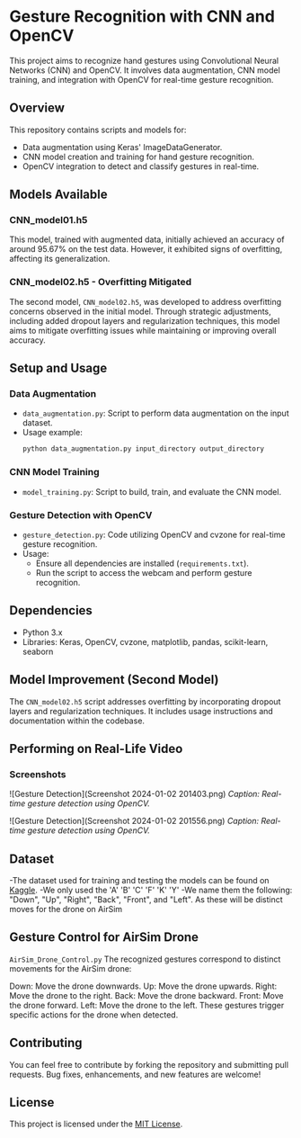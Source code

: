 # Gesture Recognition with CNN and OpenCV

This project aims to recognize hand gestures using Convolutional Neural Networks (CNN) and OpenCV. It involves data augmentation, CNN model training, and integration with OpenCV for real-time gesture recognition.

## Overview

This repository contains scripts and models for:
- Data augmentation using Keras' ImageDataGenerator.
- CNN model creation and training for hand gesture recognition.
- OpenCV integration to detect and classify gestures in real-time.

## Models Available

### CNN_model01.h5

This model, trained with augmented data, initially achieved an accuracy of around 95.67% on the test data. However, it exhibited signs of overfitting, affecting its generalization.

### CNN_model02.h5 - Overfitting Mitigated

The second model, `CNN_model02.h5`, was developed to address overfitting concerns observed in the initial model. Through strategic adjustments, including added dropout layers and regularization techniques, this model aims to mitigate overfitting issues while maintaining or improving overall accuracy.

## Setup and Usage

### Data Augmentation
- `data_augmentation.py`: Script to perform data augmentation on the input dataset.
- Usage example:
  ```bash
  python data_augmentation.py input_directory output_directory
  ```

### CNN Model Training
- `model_training.py`: Script to build, train, and evaluate the CNN model.


### Gesture Detection with OpenCV
- `gesture_detection.py`: Code utilizing OpenCV and cvzone for real-time gesture recognition.
- Usage:
  - Ensure all dependencies are installed (`requirements.txt`).
  - Run the script to access the webcam and perform gesture recognition.

## Dependencies

- Python 3.x
- Libraries: Keras, OpenCV, cvzone, matplotlib, pandas, scikit-learn, seaborn

## Model Improvement (Second Model)

The `CNN_model02.h5` script addresses overfitting by incorporating dropout layers and regularization techniques. It includes usage instructions and documentation within the codebase.

## Performing on Real-Life Video

### Screenshots

![Gesture Detection](Screenshot 2024-01-02 201403.png)
*Caption: Real-time gesture detection using OpenCV.*

![Gesture Detection](Screenshot 2024-01-02 201556.png)
*Caption: Real-time gesture detection using OpenCV.*

## Dataset

-The dataset used for training and testing the models can be found on [Kaggle]([https://www.kaggle.com/datasets/grassknoted/asl-alphabet/data]).
-We only used the 'A' 'B' 'C' 'F' 'K' 'Y'
-We name them the following: "Down", "Up", "Right", "Back", "Front", and "Left". As these will be distinct moves for the drone on AirSim

## Gesture Control for AirSim Drone
`AirSim_Drone_Control.py`
The recognized gestures correspond to distinct movements for the AirSim drone:

Down: Move the drone downwards.
Up: Move the drone upwards.
Right: Move the drone to the right.
Back: Move the drone backward.
Front: Move the drone forward.
Left: Move the drone to the left.
These gestures trigger specific actions for the drone when detected.
## Contributing

You can feel free to contribute by forking the repository and submitting pull requests. Bug fixes, enhancements, and new features are welcome!

## License

This project is licensed under the [MIT License](LICENSE).

